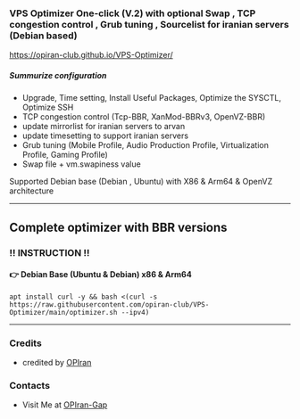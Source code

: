 ### VPS Optimizer One-click (V.2) with optional Swap , TCP congestion control , Grub tuning , Sourcelist for iranian servers (Debian based)

https://opiran-club.github.io/VPS-Optimizer/

##### Summurize configuration

 - Upgrade, Time setting, Install Useful Packages, Optimize the SYSCTL, Optimize SSH
 - TCP congestion control (Tcp-BBR, XanMod-BBRv3, OpenVZ-BBR)
 - update mirrorlist for iranian servers to arvan
 - update timesetting to support iranian servers
 - Grub tuning (Mobile Profile, Audio Production Profile, Virtualization Profile, Gaming Profile)
 - Swap file + vm.swapiness value 

Supported Debian base (Debian , Ubuntu) with X86 & Arm64 & OpenVZ architecture 
   
---------------------------------------------------------------------------------------------------------------------------------------
## Complete optimizer with BBR versions

###  ‼️ INSTRUCTION ‼️

#### 👉 Debian Base (Ubuntu & Debian) x86 & Arm64
   
```
apt install curl -y && bash <(curl -s https://raw.githubusercontent.com/opiran-club/VPS-Optimizer/main/optimizer.sh --ipv4)
```

---------------------------------------------------------------------------------------------------------------------------------------

### Credits
 - credited by [OPIran](https://github.com/opiran-club)

### Contacts
 - Visit Me at [OPIran-Gap](https://t.me/opiranclub)

